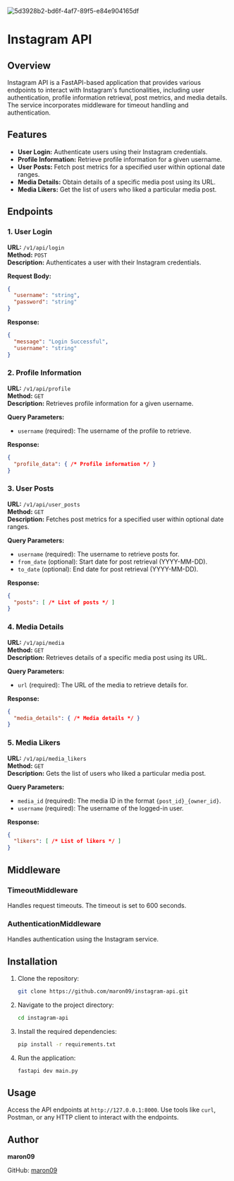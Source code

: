 
![5d3928b2-bd6f-4af7-89f5-e84e904165df](https://github.com/Maron09/instagram-API/assets/107930543/1d445e7e-f9c5-4e42-9d9a-e582ecb3801f)




# Instagram API

## Overview

Instagram API is a FastAPI-based application that provides various endpoints to interact with Instagram's functionalities, including user authentication, profile information retrieval, post metrics, and media details. The service incorporates middleware for timeout handling and authentication.

## Features

- **User Login:** Authenticate users using their Instagram credentials.
- **Profile Information:** Retrieve profile information for a given username.
- **User Posts:** Fetch post metrics for a specified user within optional date ranges.
- **Media Details:** Obtain details of a specific media post using its URL.
- **Media Likers:** Get the list of users who liked a particular media post.

## Endpoints

### 1. User Login
**URL:** `/v1/api/login`  
**Method:** `POST`  
**Description:** Authenticates a user with their Instagram credentials.

**Request Body:**
```json
{
  "username": "string",
  "password": "string"
}
```

**Response:**
```json
{
  "message": "Login Successful",
  "username": "string"
}
```

### 2. Profile Information
**URL:** `/v1/api/profile`  
**Method:** `GET`  
**Description:** Retrieves profile information for a given username.

**Query Parameters:**
- `username` (required): The username of the profile to retrieve.

**Response:**
```json
{
  "profile_data": { /* Profile information */ }
}
```

### 3. User Posts
**URL:** `/v1/api/user_posts`  
**Method:** `GET`  
**Description:** Fetches post metrics for a specified user within optional date ranges.

**Query Parameters:**
- `username` (required): The username to retrieve posts for.
- `from_date` (optional): Start date for post retrieval (YYYY-MM-DD).
- `to_date` (optional): End date for post retrieval (YYYY-MM-DD).

**Response:**
```json
{
  "posts": [ /* List of posts */ ]
}
```

### 4. Media Details
**URL:** `/v1/api/media`  
**Method:** `GET`  
**Description:** Retrieves details of a specific media post using its URL.

**Query Parameters:**
- `url` (required): The URL of the media to retrieve details for.

**Response:**
```json
{
  "media_details": { /* Media details */ }
}
```

### 5. Media Likers
**URL:** `/v1/api/media_likers`  
**Method:** `GET`  
**Description:** Gets the list of users who liked a particular media post.

**Query Parameters:**
- `media_id` (required): The media ID in the format `{post_id}_{owner_id}`.
- `username` (required): The username of the logged-in user.

**Response:**
```json
{
  "likers": [ /* List of likers */ ]
}
```

## Middleware

### TimeoutMiddleware
Handles request timeouts. The timeout is set to 600 seconds.

### AuthenticationMiddleware
Handles authentication using the Instagram service.

## Installation

1. Clone the repository:
   ```sh
   git clone https://github.com/maron09/instagram-api.git
   ```
2. Navigate to the project directory:
   ```bash
   cd instagram-api
   ```
3. Install the required dependencies:
   ```bash
   pip install -r requirements.txt
   ```
4. Run the application:
   ```bash
   fastapi dev main.py
   ```

## Usage

Access the API endpoints at `http://127.0.0.1:8000`. Use tools like `curl`, Postman, or any HTTP client to interact with the endpoints.

## Author

**maron09**

GitHub: [maron09](https://github.com/maron09)
